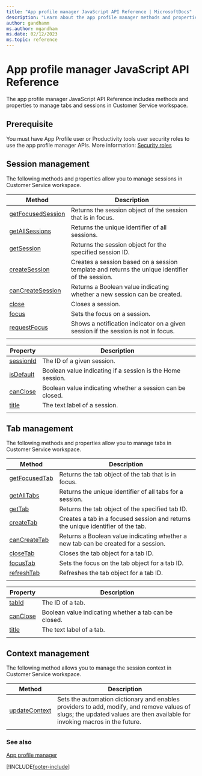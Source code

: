 ```yaml
---
title: "App profile manager JavaScript API Reference | MicrosoftDocs"
description: "Learn about the app profile manager methods and properties to manage tabs and sessions in Customer Service workspace."
author: gandhamm
ms.author: mgandham
ms.date: 02/12/2023
ms.topic: reference
---
```


# App profile manager JavaScript API Reference

The app profile manager JavaScript API Reference includes methods and properties to manage tabs and sessions in Customer Service workspace.

## Prerequisite

You must have App Profile user or Productivity tools user security roles to use the app profile manager APIs. More information: [Security roles](../administer/security-roles.md)

## Session management

The following methods and properties allow you to manage sessions in Customer Service workspace.

| Method | Description |
|--------|-------------|
| [getFocusedSession](../develop/reference/methods/getFocusedSession.md) | Returns the session object of the session that is in focus. |
| [getAllSessions](../develop/reference/methods/getAllSessions.md) | Returns the unique identifier of all sessions. |
| [getSession](../develop/reference/methods/getSession.md) | Returns the session object for the specified session ID.  |
| [createSession](../develop/reference/methods/createSession.md) | Creates a session based on a session template and returns the unique identifier of the session. |
| [canCreateSession](../develop/reference/methods/canCreateSession.md) | Returns a Boolean value indicating whether a new session can be created.|
| [close](../develop/reference/methods/close.md) | Closes a session.|
| [focus](../develop/reference/methods/focus.md) | Sets the focus on a session. |
| [requestFocus](../develop/reference/methods/requestFocus.md) | Shows a notification indicator on a given session if the session is not in focus.|
|||

| Property | Description |
|----------|-------------|
| [sessionId](../develop/reference/properties/sessionId.md) | The ID of a given session. |
| [isDefault](../develop/reference/properties/isDefault.md) | Boolean value indicating if a session is the Home session.|
| [canClose]( ../develop/reference/properties/canCloseSession.md) | Boolean value indicating whether a session can be closed. |
| [title](../develop/reference/properties/sessiontitle.md) | The text label of a session. |
|||

## Tab management

The following methods and properties allow you to manage tabs in Customer Service workspace.

| Method | Description |
|--------|-------------|
| [getFocusedTab](../develop/reference/methods/getFocusedTab.md) | Returns the tab object of the tab that is in focus. |
| [getAllTabs](../develop/reference/methods/getAllTabs.md) | Returns the unique identifier of all tabs for a session. |
| [getTab](../develop/reference/methods/getTab.md) | Returns the tab object of the specified tab ID.  |
| [createTab](../develop/reference/methods/createTab.md) | Creates a tab in a focused session and returns the unique identifier of the tab. |
| [canCreateTab](../develop/reference/methods/canCreateTab.md) | Returns a Boolean value indicating whether a new tab can be created for a session. |
| [closeTab](../develop/reference/methods/closeTab.md) | Closes the tab object for a tab ID. |
| [focusTab](../develop/reference/methods/focusTab.md) | Sets the focus on the tab object for a tab ID. |
| [refreshTab](../develop/reference/methods/refreshTab.md) | Refreshes the tab object for a tab ID.   |
|||

| Property | Description |
|----------|-------------|
| [tabId](../develop/reference/properties/tabId.md) | The ID of a tab. |
| [canClose](../develop/reference/properties/canCloseTab.md) | Boolean value indicating whether a tab can be closed. |
| [title](../develop/reference/properties/tabtitle.md) | The text label of a tab. |
|||


## Context management

The following method allows you to manage the session context in Customer Service workspace.

| Method | Description |
|--------|-------------|
| [updateContext](../develop/reference/methods/updateContext.md) | Sets the automation dictionary and enables providers to add, modify, and remove values of slugs; the updated values are then available for invoking macros in the future. |
|||
### See also

[App profile manager](../administer/app-profile-manager.md)  

[!INCLUDE[footer-include](../../includes/footer-banner.md)]
